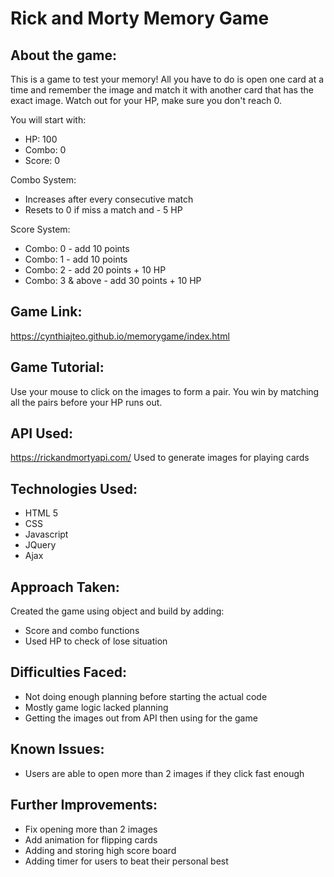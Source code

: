# Rick and Morty Memory Game

## About the game:
This is a game to test your memory! All you have to do is open one card at a time and remember the image and match it with another card that has the exact image. Watch out for your HP, make sure you don't reach 0.

You will start with:
* HP: 100
* Combo: 0
* Score: 0

Combo System:
* Increases after every consecutive match
* Resets to 0 if miss a match and - 5 HP

 Score System:
 * Combo: 0 - add 10 points
 * Combo: 1 - add 10 points 
 * Combo: 2 - add 20 points + 10 HP
 * Combo: 3 & above - add 30 points + 10 HP


## Game Link:
https://cynthiajteo.github.io/memorygame/index.html

## Game Tutorial:
Use your mouse to click on the images to form a pair. You win by matching all the pairs before your HP runs out.

## API Used:
https://rickandmortyapi.com/
Used to generate images for playing cards

## Technologies Used:
* HTML 5
* CSS
* Javascript
* JQuery
* Ajax

## Approach Taken:
Created the game using object and build by adding:
* Score and combo functions
* Used HP to check of lose situation


## Difficulties Faced:
* Not doing enough planning before starting the actual code
* Mostly game logic lacked planning
* Getting the images out from API then using for the game

## Known Issues:
* Users are able to open more than 2 images if they click fast enough

## Further Improvements:
* Fix opening more than 2 images
* Add animation for flipping cards
* Adding and storing high score board
* Adding timer for users to beat their personal best
